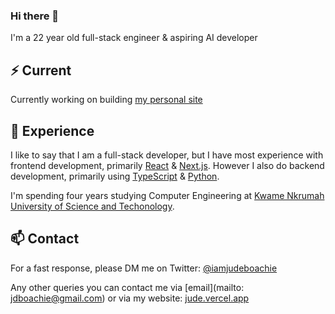 <!-- <img style="width:100%;height:3px;" src="./bar.gif" /> -->

### Hi there 👋

I'm a 22 year old full-stack engineer & aspiring AI developer

## ⚡️ Current

Currently working on building [my personal site](https://jude.vercel.app/)

## 💎 Experience

I like to say that I am a full-stack developer, but I have most experience with frontend development, primarily [React](https://reactjs.org/) & [Next.js](https://nextjs.org/). However I also do backend development, primarily using [TypeScript](https://www.typescriptlang.org/) & [Python](https://www.python.org/).

I'm spending four years studying Computer Engineering at [Kwame Nkrumah University of Science and Techonology](https://www.knust.edu.gh/).

## 📫 Contact

For a fast response, please DM me on Twitter: [@iamjudeboachie](https://twitter.com/direct_messages/create/iamjudeboachie) 

Any other queries you can contact me via [email](mailto: jdboachie@gmail.com) or via my website: [jude.vercel.app](https://jude.vercel.app)

<!-- copied from nuro.dev -->
